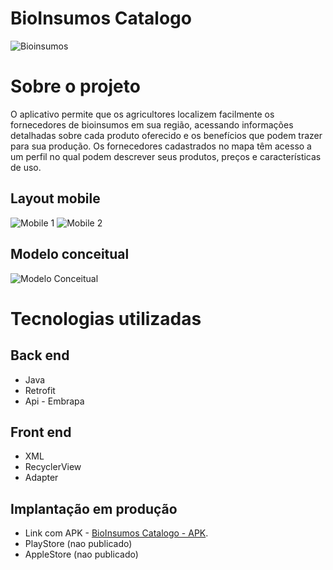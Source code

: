 # BioInsumos Catalogo

![Bioinsumos](https://blog.chbagro.com.br/user-files/support/redactor-imgs/insumos-biologicos.jpg) 

# Sobre o projeto

O aplicativo permite que os agricultores localizem facilmente os fornecedores de bioinsumos em sua região, acessando informações detalhadas sobre cada produto oferecido e os benefícios que podem trazer para sua produção. Os fornecedores cadastrados no mapa têm acesso a um perfil no qual podem descrever seus produtos, preços e características de uso.

## Layout mobile
![Mobile 1](https://i.imgur.com/wrwekhM.jpg?3)   ![Mobile 2](https://i.imgur.com/59GzhcX.jpg?1)

## Modelo conceitual
![Modelo Conceitual](https://i.imgur.com/uT0xihs.png)

# Tecnologias utilizadas

## Back end
- Java
- Retrofit
- Api - Embrapa

## Front end
- XML
- RecyclerView
- Adapter

## Implantação em produção
- Link com APK - [BioInsumos Catalogo - APK](https://1drv.ms/u/s!AsuKQ7jLpdDXgZghETpqOoaAhn0fhQ?e=RO9HV2 "BioInsumos Catalogo - APK").
- PlayStore (nao publicado)
- AppleStore (nao publicado)

